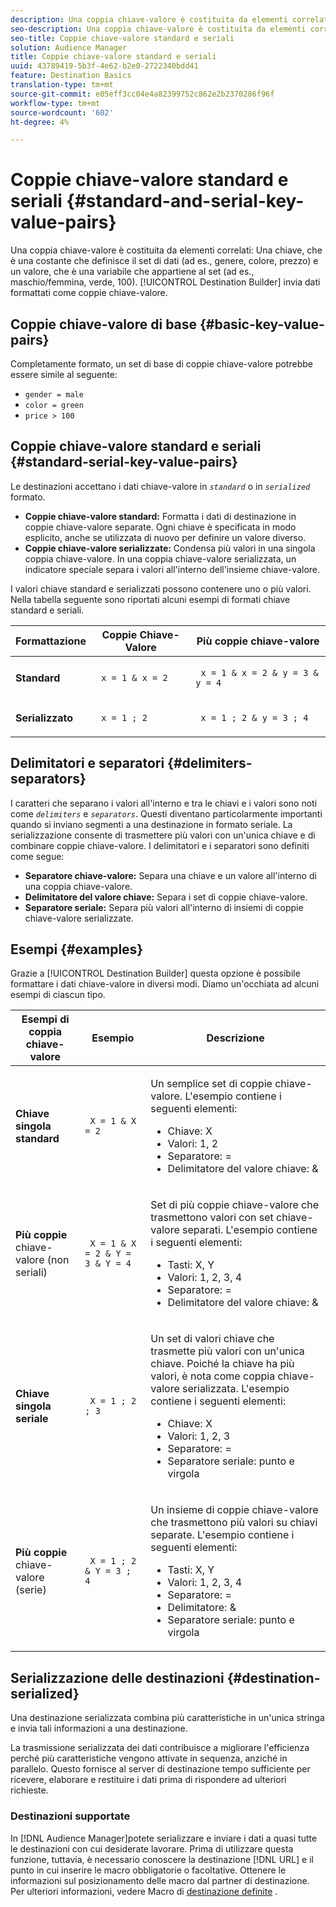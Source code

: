 ```yaml
---
description: Una coppia chiave-valore è costituita da elementi correlati Una chiave, una costante che definisce il set di dati (ad esempio, genere, colore, prezzo) e un valore, che è una variabile che appartiene al set (ad esempio, maschio/femmina, verde, 100). Generatore di destinazione invia dati formattati come coppie chiave-valore.
seo-description: Una coppia chiave-valore è costituita da elementi correlati Una chiave, una costante che definisce il set di dati (ad esempio, genere, colore, prezzo) e un valore, che è una variabile che appartiene al set (ad esempio, maschio/femmina, verde, 100). Generatore di destinazione invia dati formattati come coppie chiave-valore.
seo-title: Coppie chiave-valore standard e seriali
solution: Audience Manager
title: Coppie chiave-valore standard e seriali
uuid: 43789419-5b3f-4e62-b2e0-2722340bdd41
feature: Destination Basics
translation-type: tm+mt
source-git-commit: e05eff3cc04e4a82399752c862e2b2370286f96f
workflow-type: tm+mt
source-wordcount: '602'
ht-degree: 4%

---
```



# Coppie chiave-valore standard e seriali {#standard-and-serial-key-value-pairs}

Una coppia chiave-valore è costituita da elementi correlati: Una chiave, che è una costante che definisce il set di dati (ad es., genere, colore, prezzo) e un valore, che è una variabile che appartiene al set (ad es., maschio/femmina, verde, 100). [!UICONTROL Destination Builder] invia dati formattati come coppie chiave-valore.

## Coppie chiave-valore di base {#basic-key-value-pairs}

Completamente formato, un set di base di coppie chiave-valore potrebbe essere simile al seguente:

* `gender = male`
* `color = green`
* `price > 100`

## Coppie chiave-valore standard e seriali {#standard-serial-key-value-pairs}

Le destinazioni accettano i dati chiave-valore in *`standard`* o in *`serialized`* formato.

* **Coppie chiave-valore standard:** Formatta i dati di destinazione in coppie chiave-valore separate. Ogni chiave è specificata in modo esplicito, anche se utilizzata di nuovo per definire un valore diverso.
* **Coppie chiave-valore serializzate:** Condensa più valori in una singola coppia chiave-valore. In una coppia chiave-valore serializzata, un indicatore speciale separa i valori all&#39;interno dell&#39;insieme chiave-valore.

I valori chiave standard e serializzati possono contenere uno o più valori. Nella tabella seguente sono riportati alcuni esempi di formati chiave standard e seriali.

<table id="table_7895B1E800934117A19A96380F0CF91B"> 
 <thead> 
  <tr> 
   <th colname="col1" class="entry"> Formattazione </th>
   <th colname="col2" class="entry"> Coppie Chiave-Valore </th>
   <th colname="col3" class="entry"> Più coppie chiave-valore </th>
  </tr>
 </thead>
 <tbody> 
  <tr> 
   <td colname="col1"> <p> <b>Standard</b> </p> </td>
   <td colname="col2"> <p> <code> x = 1 &amp; x = 2 </code> </p> </td>
   <td colname="col3"> <p> <code> x = 1 &amp; x = 2 &amp; y = 3 &amp; y = 4 </code> </p> </td>
  </tr>
  <tr> 
   <td colname="col1"> <p> <b>Serializzato</b> </p> </td> 
   <td colname="col2"> <p> <code> x = 1 ; 2 </code> </p> </td> 
   <td colname="col3"> <p> <code> x = 1 ; 2 &amp; y = 3 ; 4 </code> </p> </td>
  </tr>
 </tbody>
</table>

## Delimitatori e separatori {#delimiters-separators}

I caratteri che separano i valori all&#39;interno e tra le chiavi e i valori sono noti come *`delimiters`* e *`separators`*. Questi diventano particolarmente importanti quando si inviano segmenti a una destinazione in formato seriale. La serializzazione consente di trasmettere più valori con un&#39;unica chiave e di combinare coppie chiave-valore. I delimitatori e i separatori sono definiti come segue:

* **Separatore chiave-valore:** Separa una chiave e un valore all&#39;interno di una coppia chiave-valore.
* **Delimitatore del valore chiave:** Separa i set di coppie chiave-valore.
* **Separatore seriale:** Separa più valori all&#39;interno di insiemi di coppie chiave-valore serializzate.

## Esempi {#examples}

Grazie a [!UICONTROL Destination Builder] questa opzione è possibile formattare i dati chiave-valore in diversi modi. Diamo un&#39;occhiata ad alcuni esempi di ciascun tipo.

<table id="table_C2FBDC887C8C4CC88B1B2A7CF8E2795F"> 
 <thead> 
  <tr> 
   <th colname="col1" class="entry"> Esempi di coppia chiave-valore </th> 
   <th colname="col2" class="entry"> Esempio </th> 
   <th colname="col3" class="entry"> Descrizione </th> 
  </tr> 
 </thead>
 <tbody> 
  <tr> 
   <td colname="col1"> <p> <b>Chiave singola standard</b> </p> </td> 
   <td colname="col2"> <p> <code> X = 1 &amp; X = 2 </code> </p> </td> 
   <td colname="col3"> <p>Un semplice set di coppie chiave-valore. L'esempio contiene i seguenti elementi: </p> 
    <ul id="ul_28C0CB005B264373926CA5D7418EE845"> 
     <li id="li_B6D300DBA9064F0BA743BA9B04339511">Chiave: X </li> 
     <li id="li_9A1C98D5C9124FF1B4F032668576C03A">Valori: 1, 2 </li> 
     <li id="li_1D2828328E554176846C94F6140C0CBF">Separatore: = </li> 
     <li id="li_0C6A70A0D9534611ACC98A0FD3693587">Delimitatore del valore chiave: &amp; </li> 
    </ul> </td> 
  </tr> 
  <tr> 
   <td colname="col1"> <p> <b>Più coppie</b> chiave-valore (non seriali) </p> </td> 
   <td colname="col2"> <p> <code> X = 1 &amp; X = 2 &amp; Y = 3 &amp; Y = 4 </code> </p> </td> 
   <td colname="col3"> <p>Set di più coppie chiave-valore che trasmettono valori con set chiave-valore separati. L'esempio contiene i seguenti elementi: </p> 
    <ul id="ul_7FB22A43B435463D9F209067FF2C3619"> 
     <li id="li_7487657F6C2F48F5A4C4C9F9E8FB3B4B">Tasti: X, Y </li> 
     <li id="li_B828CF81DAB8443FBB2EDF6538A63B3C">Valori: 1, 2, 3, 4 </li> 
     <li id="li_EA4C95F6C93D435EB79237E38CE6F011">Separatore: = </li> 
     <li id="li_45984AE2B581498299054BA5276D461D">Delimitatore del valore chiave: &amp; </li> 
    </ul> </td> 
  </tr> 
  <tr> 
   <td colname="col1"> <p> <b>Chiave singola seriale</b> </p> </td> 
   <td colname="col2"> <p> <code> X = 1 ; 2 ; 3 </code> </p> </td> 
   <td colname="col3"> <p>Un set di valori chiave che trasmette più valori con un'unica chiave. Poiché la chiave ha più valori, è nota come coppia chiave-valore serializzata. L'esempio contiene i seguenti elementi: </p> 
    <ul id="ul_69C4C662B9BD4F77BB940D921B316CCF"> 
     <li id="li_718BEC527E69417C9F88D3DBD3357A28">Chiave: X </li> 
     <li id="li_659DCBBFB4024AC2B9C4E74D2A86648D">Valori: 1, 2, 3 </li> 
     <li id="li_9A890233C6F84085A7BD5EA4D044E3CC">Separatore: = </li> 
     <li id="li_AFC0426EA6044F8BAFD915FCB3808FBA">Separatore seriale: punto e virgola </li> 
    </ul> </td> 
  </tr> 
  <tr> 
   <td colname="col1"> <p> <b>Più coppie</b> chiave-valore (serie) </p> </td> 
   <td colname="col2"> <p> <code> X = 1 ; 2 &amp; Y = 3 ; 4 </code> </p> </td> 
   <td colname="col3"> <p>Un insieme di coppie chiave-valore che trasmettono più valori su chiavi separate. L'esempio contiene i seguenti elementi: </p> 
    <ul id="ul_CB50133B2E944818B9F2A0586EF69774"> 
     <li id="li_FD3D7ECC2BF046E99B1ED0B73EFE341F">Tasti: X, Y </li> 
     <li id="li_2BADC98C4CE74BBBBA1DC446D24615AC">Valori: 1, 2, 3, 4 </li> 
     <li id="li_4125435175AD4A43A44B980B28F32364">Separatore: = </li> 
     <li id="li_48CFC279B2514F4FB2935B05FC7F287A">Delimitatore: &amp; </li> 
     <li id="li_576C731F2FAF47FD92F55345CD6D36A0">Separatore seriale: punto e virgola </li> 
    </ul> </td> 
  </tr> 
 </tbody> 
</table>

## Serializzazione delle destinazioni {#destination-serialized}

Una destinazione serializzata combina più caratteristiche in un&#39;unica stringa e invia tali informazioni a una destinazione.

<!-- c_dest_serialized.xml -->

La trasmissione serializzata dei dati contribuisce a migliorare l&#39;efficienza perché più caratteristiche vengono attivate in sequenza, anziché in parallelo. Questo fornisce al server di destinazione tempo sufficiente per ricevere, elaborare e restituire i dati prima di rispondere ad ulteriori richieste.

### Destinazioni supportate

In [!DNL Audience Manager]potete serializzare e inviare i dati a quasi tutte le destinazioni con cui desiderate lavorare. Prima di utilizzare questa funzione, tuttavia, è necessario conoscere la destinazione [!DNL URL] e il punto in cui inserire le macro obbligatorie o facoltative. Ottenere le informazioni sul posizionamento delle macro dal partner di destinazione. Per ulteriori informazioni, vedere Macro di [destinazione definite](../../features/destinations/destination-macros.md#destination-macros-defined) .